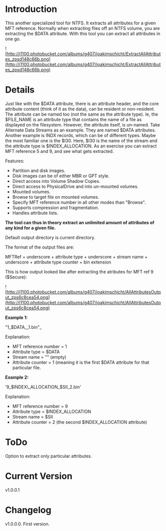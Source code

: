 # Introduction #

This another specialized tool for NTFS. It extracts all attributes for a given MFT reference. Normally when extracting files off an NTFS volume, you are extracting the $DATA attribute. With this tool you can extract all attributes in one go.

![http://i1100.photobucket.com/albums/g407/joakimschicht/ExtractAllAttributes_zpsd148c66b.png](http://i1100.photobucket.com/albums/g407/joakimschicht/ExtractAllAttributes_zpsd148c66b.png)


# Details #

Just like with the $DATA attribute, there is an attribute header, and the core attribute content (think of it as the data), can be resident or non-resident. The attribute can be named too (not the same as the attribute type). Ie, the $FILE\_NAME is an attribute type that contains the name of a file as displayed on the filesystem. However, the attribute itself, is un-named. Take Alternate Data Streams as an example. They are named $DATA attributes. Another example is INDX records, which can be of different types. Maybe the most familiar one is the $I30. Here, $I30 is the name of the stream and the attribute type is $INDEX\_ALLOCATION. As an exercise you can extract MFT reference 5 and 9, and see what gets extracted.

Features:
  * Partition and disk images.
  * Disk images can be of either MBR or GPT style.
  * Direct access into Volume Shadow Copies.
  * Direct access to PhysicalDrive and into un-mounted volumes.
  * Mounted volumes.
  * Browse to target file on mounted volumes.
  * Specify MFT reference number in all other modes than "Browse".
  * Supports compression and fragmentation.
  * Handles attribute lists.

**The tool can thus in theory extract an unlimited amount of attributes of any kind for a given file.**

Default output directory is current directory.

The format of the output files are:

MFTRef + underscore + attribute type + underscore + stream name + underscore + attribute type counter + bin extension

This is how output looked like after extracting the atributes for MFT ref 9 ($Secure):

![http://i1100.photobucket.com/albums/g407/joakimschicht/AllAttributesOutput_zps6c8cea54.png](http://i1100.photobucket.com/albums/g407/joakimschicht/AllAttributesOutput_zps6c8cea54.png)

**Example 1:**

"1_$DATA__1.bin"_

Explanation:
  * MFT reference number = 1
  * Attribute type = $DATA
  * Stream name = "" (empty)
  * Attribute counter = 1 (meaning it is the first $DATA attribute for that particular file.

**Example 2:**

'9_$INDEX\_ALLOCATION_$SII\_2.bin'

Explanation:
  * MFT reference number = 9
  * Attribute type = $INDEX\_ALLOCATION
  * Stream name = $SII
  * Attribute counter = 2 (the second $INDEX\_ALLOCATION attribute)

# ToDo #
Option to extract only particular attributes.

# Current Version #
v1.0.0.1

# Changelog #
v1.0.0.0. First version.
